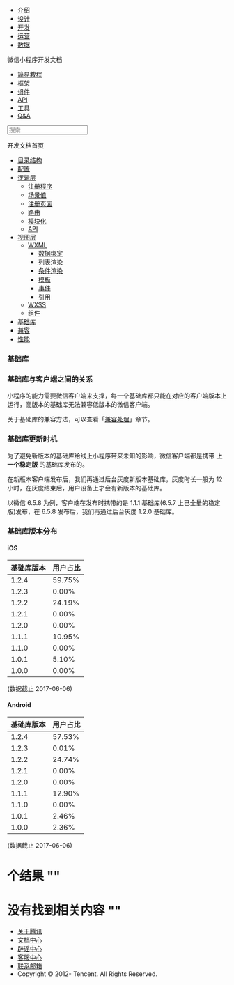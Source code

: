 <div class="book with-summary">

<div class="head">

<div class="head_box">

# [](javascript:; "_('微信公众平台 小程序')")

<div class="header_ctrls">

*   [介绍](https://mp.weixin.qq.com/debug/wxadoc/introduction/index.html)
*   [设计](https://mp.weixin.qq.com/debug/wxadoc/design/index.html)
*   [开发](https://mp.weixin.qq.com/debug/wxadoc/dev/index.html)
*   [运营](https://mp.weixin.qq.com/debug/wxadoc/product/index.html)
*   [数据](https://mp.weixin.qq.com/debug/wxadoc/analysis/index.html)

</div>

</div>

</div>

<div class="sub_nav_box">

<div class="sub_nav_inner">

<div class="book-summary-opr" id="js-book-summary-opr"><a class="book-summary-btn"></a></div>

<div class="top_sub_nav">

<div class="top_title_wap"><span class="icon_title icon_dev"></span>

微信小程序开发文档

</div>

*   [简易教程](../)
*   [框架](MINA.html)
*   [组件](../component/)
*   [API](../api/)
*   [工具](../devtools/devtools.html)
*   [Q&A](../qa.html)

</div>

<div id="book-search-input" role="search">

<form><label for="search-input" class="search-icon" id="js-search-icon"></label><input type="text" id="search-input" name="search-input" placeholder="搜索"> </form>

</div>

</div>

</div>

<div class="book-summary">

<div class="book-summary-home" id="js-summary-home"><a><span class="icon_home_s icon_dev"></span><span class="s_title_2">开发文档首页</span></a></div>

<nav role="navigation">

*   [目录结构](structure.html)
*   [配置](config.html)
*   [逻辑层](app-service/)
    *   [注册程序](app-service/app.html)
    *   [场景值](app-service/scene.html)
    *   [注册页面](app-service/page.html)
    *   [路由](app-service/route.html)
    *   [模块化](app-service/module.html)
    *   [API](app-service/api.html)
*   [视图层](view/)
    *   [WXML](view/wxml/)
        *   [数据绑定](view/wxml/data.html)
        *   [列表渲染](view/wxml/list.html)
        *   [条件渲染](view/wxml/conditional.html)
        *   [模板](view/wxml/template.html)
        *   [事件](view/wxml/event.html)
        *   [引用](view/wxml/import.html)
    *   [WXSS](view/wxss.html)
    *   [组件](view/component.html)
*   [基础库](client-lib.html)
*   [兼容](compatibility.html)
*   [性能](performance.html)

</nav>

</div>

<div class="book-body">

<div class="body-inner">

<div class="page-wrapper" tabindex="-1" role="main">

<div class="page-inner">

<div id="book-search-results">

<div class="search-noresults">

<section class="normal markdown-section">

### 基础库

### 基础库与客户端之间的关系

小程序的能力需要微信客户端来支撑，每一个基础库都只能在对应的客户端版本上运行，高版本的基础库无法兼容低版本的微信客户端。

关于基础库的兼容方法，可以查看「[兼容处理](compatibility.html)」章节。

### 基础库更新时机

为了避免新版本的基础库给线上小程序带来未知的影响，微信客户端都是携带 **上一个稳定版** 的基础库发布的。

在新版本客户端发布后，我们再通过后台灰度新版本基础库，灰度时长一般为 12 小时，在灰度结束后，用户设备上才会有新版本的基础库。

以微信 6.5.8 为例，客户端在发布时携带的是 1.1.1 基础库(6.5.7 上已全量的稳定版)发布，在 6.5.8 发布后，我们再通过后台灰度 1.2.0 基础库。

### 基础库版本分布

#### iOS

<table>

<thead>

<tr>

<th>基础库版本</th>

<th>用户占比</th>

</tr>

</thead>

<tbody>

<tr>

<td>1.2.4</td>

<td>59.75%</td>

</tr>

<tr>

<td>1.2.3</td>

<td>0.00%</td>

</tr>

<tr>

<td>1.2.2</td>

<td>24.19%</td>

</tr>

<tr>

<td>1.2.1</td>

<td>0.00%</td>

</tr>

<tr>

<td>1.2.0</td>

<td>0.00%</td>

</tr>

<tr>

<td>1.1.1</td>

<td>10.95%</td>

</tr>

<tr>

<td>1.1.0</td>

<td>0.00%</td>

</tr>

<tr>

<td>1.0.1</td>

<td>5.10%</td>

</tr>

<tr>

<td>1.0.0</td>

<td>0.00%</td>

</tr>

</tbody>

</table>

(数据截止 2017-06-06)

#### Android

<table>

<thead>

<tr>

<th>基础库版本</th>

<th>用户占比</th>

</tr>

</thead>

<tbody>

<tr>

<td>1.2.4</td>

<td>57.53%</td>

</tr>

<tr>

<td>1.2.3</td>

<td>0.01%</td>

</tr>

<tr>

<td>1.2.2</td>

<td>24.74%</td>

</tr>

<tr>

<td>1.2.1</td>

<td>0.00%</td>

</tr>

<tr>

<td>1.2.0</td>

<td>0.00%</td>

</tr>

<tr>

<td>1.1.1</td>

<td>12.90%</td>

</tr>

<tr>

<td>1.1.0</td>

<td>0.00%</td>

</tr>

<tr>

<td>1.0.1</td>

<td>2.46%</td>

</tr>

<tr>

<td>1.0.0</td>

<td>2.36%</td>

</tr>

</tbody>

</table>

(数据截止 2017-06-06)

</section>

</div>

<div class="search-results">

<div class="has-results">

# <span class="search-results-count"></span>个结果 "<span class="search-query"></span>"

</div>

<div class="no-results">

# 没有找到相关内容 "<span class="search-query"></span>"

</div>

</div>

</div>

</div>

</div>

<div class="foot" id="footer">

*   [关于腾讯](http://www.tencent.com/zh-cn/index.shtml)
*   [文档中心](https://mp.weixin.qq.com/debug/wxadoc/introduction/index.html?t=1484641676&)
*   [辟谣中心](https://mp.weixin.qq.com/cgi-bin/opshowpage?action=dispelinfo&lang=zh_CN&begin=1&count=9)
*   [客服中心](http://kf.qq.com/faq/120911VrYVrA1509086vyumm.html)
*   [联系邮箱](mailto:weixinmp@qq.com)
*   Copyright © 2012-<span id="s_copyright_year"></span> Tencent. All Rights Reserved.

</div>

</div>

[](view/component.html)[](compatibility.html)</div>

</div>